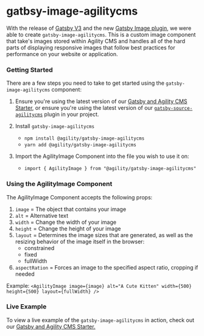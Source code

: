 # gatbsy-image-agilitycms

With the release of [Gatsby V3](https://www.gatsbyjs.com/blog/gatsby-v3/) and the new [Gatsby Image plugin](https://www.gatsbyjs.com/plugins/gatsby-plugin-image), we were able to create `gatsby-image-agilitycms`. This is a custom image component that take's images stored within Agility CMS and handles all of the hard parts of displaying responsive images that follow best practices for performance on your website or application.

### Getting Started
There are a few steps you need to take to get started using the `gatsby-image-agilitycms` component:

1. Ensure you're using the latest version of our [Gatsby and Agility CMS Starter](https://github.com/agility/agility-gatsby-starter), or ensure you're using the latest version of our [`gatsby-source-agilitycms`](https://github.com/agility/gatsby-source-agilitycms) plugin in your project.

3. Install `gatsby-image-agilitycms`
   - `npm install @agility/gatsby-image-agilitycms`
   - `yarn add @agility/gatsby-image-agilitycms`

4. Import the AgilityImage Component into the file you wish to use it on:
   - `import { AgilityImage } from "@agility/gatsby-image-agilitycms"`

### Using the AgilityImage Component

The AgilityImage Component accepts the following props:

1. `image` = The object that contains your image
2. `alt` = Alternative text
3. `width` = Change the width of your image
4. `height` = Change the height of your image
5. `layout` = Determines the image sizes that are generated, as well as the resizing behavior of the image itself in the browser:
    - constrained
    - fixed
    - fullWidth
6. `aspectRation` = Forces an image to the specified aspect ratio, cropping if needed

Example: `<AgilityImage image={image} alt="A Cute Kitten" width={500} height={500} layout={fullWidth} />`

### Live Example

To view a live example of the `gatsby-image-agilitycms` in action, check out our [Gatsby and Agility CMS Starter.](https://agility-gatsby-starter-gatsbycloud.netlify.app/)

